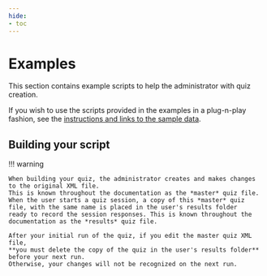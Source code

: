 ```yaml
---
hide:
- toc
---
```

<!-- let javascript handle toc on left sidebar -->

# Examples

This section contains example scripts to help the administrator with quiz creation.

If you wish to use the scripts provided in the examples in a plug-n-play fashion, 
see the [instructions and links to the sample data](sample_data.md).

## Building your script

!!! warning

    When building your quiz, the administrator creates and makes changes to the original XML file.
    This is known throughout the documentation as the *master* quiz file.
    When the user starts a quiz session, a copy of this *master* quiz file, with the same name is placed in the user's results folder
    ready to record the session responses. This is known throughout the documentation as the *results* quiz file.

    After your initial run of the quiz, if you edit the master quiz XML file,
	**you must delete the copy of the quiz in the user's results folder** before your next run.
	Otherwise, your changes will not be recognized on the next run.

